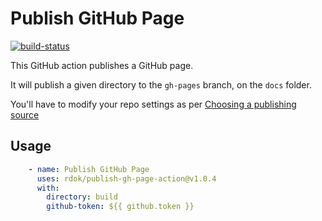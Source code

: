 # Publish GitHub Page

[![build-status](https://github.com/rdok/publish-gh-page-action/workflows/build-status/badge.svg)](https://github.com/rdok/publish-gh-page-action/actions?query=workflow%3Abuild-status)

This GitHub action publishes a GitHub page.

It will publish a given directory to the `gh-pages` branch, on the `docs` folder.  

You'll have to modify your repo settings as per [Choosing a publishing source](https://docs.github.com/en/github/working-with-github-pages/configuring-a-publishing-source-for-your-github-pages-site)

## Usage

```yml
    - name: Publish GitHub Page
      uses: rdok/publish-gh-page-action@v1.0.4
      with:
        directory: build
        github-token: ${{ github.token }}
```
